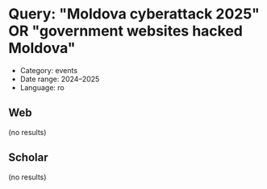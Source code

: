# Query: "Moldova cyberattack 2025" OR "government websites hacked Moldova"
- Category: events
- Date range: 2024–2025
- Language: ro

## Web

(no results)

## Scholar

(no results)

